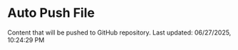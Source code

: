 # Auto Push File

Content that will be pushed to GitHub repository.
Last updated: 06/27/2025, 10:24:29 PM
